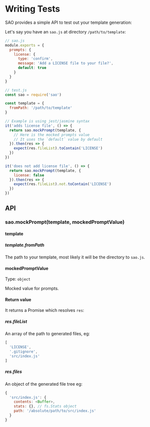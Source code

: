 # Writing Tests

SAO provides a simple API to test out your template generation:

Let's say you have an `sao.js` at directory `/path/to/template`:

```js
// sao.js
module.exports = {
  prompts: {
    license: {
      type: 'confirm',
      message: 'Add a LICENSE file to your file?',
      default: true
    }
  }
}
```

```js
// test.js
const sao = require('sao')

const template = {
  fromPath: '/path/to/template'
}

// Example is using jest/jasmine syntax
it('adds license file', () => {
  return sao.mockPrompt(template, {
    // Here is the mocked prompts value
    // It uses the `default` value by default
  }).then(res => {
    expect(res.fileList).toContain('LICENSE')
  })
})

it('does not add license file', () => {
  return sao.mockPrompt(template, {
    license: false
  }).then(res => {
    expect(res.fileList).not.toContain('LICENSE')
  })
})
```

## API

### sao.mockPrompt(template, mockedPromptValue)

#### template

##### template.fromPath

The path to your template, most likely it will be the directory to `sao.js`.

#### mockedPromptValue

Type: `object`

Mocked value for prompts.

#### Return value

It returns a Promise which resolves `res`:

##### res.fileList

An array of the path to generated files, eg:

```js
[
  'LICENSE',
  '.gitignore',
  'src/index.js'
]
```

##### res.files

An object of the generated file tree eg:

```js
{
  'src/index.js': {
    contents: <Buffer>,
    stats: {}, // fs.Stats object
    path: '/absolute/path/to/src/index.js'
  }
}
```
